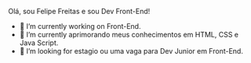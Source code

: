 Olá, sou Felipe Freitas e sou Dev Front-End!



- 🔭 I’m currently working on  Front-End.
- 🌱 I’m currently  aprimorando meus conhecimentos em HTML, CSS e Java Script.
- 🤔 I’m looking for  estagio ou uma vaga para Dev Junior em Front-End.

